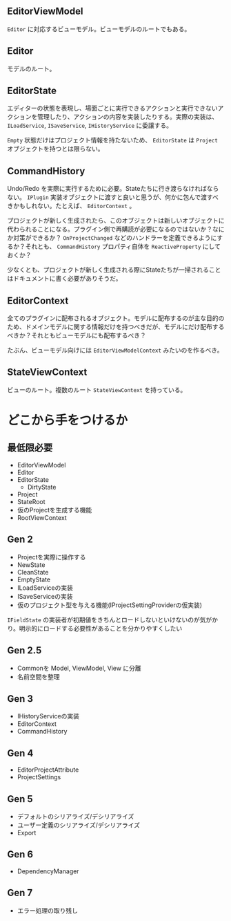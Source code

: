 
## EditorViewModel

`Editor` に対応するビューモデル。ビューモデルのルートでもある。

## Editor

モデルのルート。

## EditorState

エディターの状態を表現し、場面ごとに実行できるアクションと実行できないアクションを管理したり、アクションの内容を実装したりする。実際の実装は、 `ILoadService`, `ISaveService`, `IHistoryService` に委譲する。

`Empty` 状態だけはプロジェクト情報を持たないため、 `EditorState` は `Project` オブジェクトを持つとは限らない。

## CommandHistory

Undo/Redo を実際に実行するために必要。Stateたちに行き渡らなければならない。 `IPlugin` 実装オブジェクトに渡すと良いと思うが、何かに包んで渡すべきかもしれない。たとえば、 `EditorContext` 。

プロジェクトが新しく生成されたら、このオブジェクトは新しいオブジェクトに代わられることになる。プラグイン側で再購読が必要になるのではないか？なにか対策ができるか？ `OnProjectChanged` などのハンドラーを定義できるようにするか？それとも、 `CommandHistory` プロパティ自体を `ReactiveProperty` にしておくか？

少なくとも、プロジェクトが新しく生成される際にStateたちが一掃されることはドキュメントに書く必要がありそうだ。

## EditorContext

全てのプラグインに配布されるオブジェクト。モデルに配布するのが主な目的のため、ドメインモデルに関する情報だけを持つべきだが、モデルにだけ配布するべきか？それともビューモデルにも配布するべき？

たぶん、ビューモデル向けには `EditorViewModelContext` みたいのを作るべき。

## StateViewContext

ビューのルート。複数のルート `StateViewContext` を持っている。

# どこから手をつけるか

## 最低限必要

* EditorViewModel
* Editor
* EditorState
    * DirtyState
* Project
* StateRoot
* 仮のProjectを生成する機能
* RootViewContext

## Gen 2

* Projectを実際に操作する
* NewState
* CleanState
* EmptyState
* ILoadServiceの実装
* ISaveServiceの実装
* 仮のプロジェクト型を与える機能(IProjectSettingProviderの仮実装)

`IFieldState` の実装者が初期値をきちんとロードしないといけないのが気がかり。明示的にロードする必要性があることを分かりやすくしたい

## Gen 2.5

* Commonを Model, ViewModel, View に分離
* 名前空間を整理

## Gen 3

* IHistoryServiceの実装
* EditorContext
* CommandHistory

## Gen 4

* EditorProjectAttribute
* ProjectSettings

## Gen 5

* デフォルトのシリアライズ/デシリアライズ
* ユーザー定義のシリアライズ/デシリアライズ
* Export

## Gen 6

* DependencyManager

## Gen 7

* エラー処理の取り残し